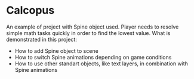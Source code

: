# Calcopus

An example of project with Spine object used. Player needs to resolve simple math tasks quickly in order to find the lowest value.
What is demonstrated in this project:

- How to add Spine object to scene
- How to switch Spine animations depending on game conditions
- How to use other standart objects, like text layers, in combination with Spine animations
